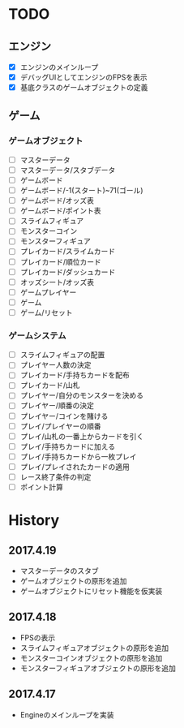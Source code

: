 # TODO

## エンジン

 - [x] エンジンのメインループ
 - [x] デバッグUIとしてエンジンのFPSを表示
 - [x] 基底クラスのゲームオブジェクトの定義

## ゲーム

### ゲームオブジェクト

 - [ ] マスターデータ
 - [ ] マスターデータ/スタブデータ
 - [ ] ゲームボード
 - [ ] ゲームボード/-1(スタート)~71(ゴール)
 - [ ] ゲームボード/オッズ表
 - [ ] ゲームボード/ポイント表
 - [ ] スライムフィギュア
 - [ ] モンスターコイン
 - [ ] モンスターフィギュア
 - [ ] プレイカード/スライムカード
 - [ ] プレイカード/順位カード
 - [ ] プレイカード/ダッシュカード
 - [ ] オッズシート/オッズ表
 - [ ] ゲームプレイヤー
 - [ ] ゲーム
 - [ ] ゲーム/リセット

### ゲームシステム

 - [ ] スライムフィギュアの配置
 - [ ] プレイヤー人数の決定
 - [ ] プレイカード/手持ちカードを配布
 - [ ] プレイカード/山札
 - [ ] プレイヤー/自分のモンスターを決める
 - [ ] プレイヤー/順番の決定
 - [ ] プレイヤー/コインを賭ける
 - [ ] プレイ/プレイヤーの順番
 - [ ] プレイ/山札の一番上からカードを引く
 - [ ] プレイ/手持ちカードに加える
 - [ ] プレイ/手持ちカードから一枚プレイ
 - [ ] プレイ/プレイされたカードの適用
 - [ ] レース終了条件の判定
 - [ ] ポイント計算

# History

## 2017.4.19

 - マスターデータのスタブ
 - ゲームオブジェクトの原形を追加
 - ゲームオブジェクトにリセット機能を仮実装

## 2017.4.18

 - FPSの表示
 - スライムフィギュアオブジェクトの原形を追加
 - モンスターコインオブジェクトの原形を追加
 - モンスターフィギュアオブジェクトの原形を追加

## 2017.4.17

 - Engineのメインループを実装
